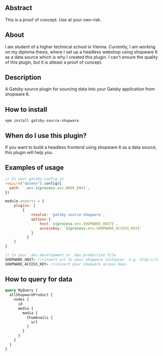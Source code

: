## Abstract

This is a proof of concept. Use at your own risk.

## About

I am student of a higher technical school in Vienna. Currently, I am working on my diploma thesis, where I set up a headless webshop using shopware 6 as a data source which is why I created this plugin. I can't ensure the quality of this plugin, but it is atleast a proof of concept.

## Description

A Gatsby source plugin for sourcing data into your Gatsby application from shopware 6.

## How to install

```
npm install gatsby-source-shopware
```

## When do I use this plugin?

If you want to build a headless frontend using shopware 6 as a data source, this plugin will help you.

## Examples of usage

```javascript
// In your gatsby-config.js
require("dotenv").config({
  path: `.env.${process.env.NODE_ENV}`,
})

module.exports = {
    plugins: [
        {
            resolve: 'gatsby-source-shopware',
            options:{
                host:`${process.env.SHOPWARE_HOST}`,
                accessKey: `${process.env.SHOPWARE_ACCESS_KEY}`
            }
          }
    ]
}

```

```javascript
// In your .dev.development or .dev.production file
SHOPWARE_HOST= //<insert url to your shopware instance>  e.g. http://localhost:8000
SHOPWARE_ACCESS_KEY= //<insert your shopware access key>

```

## How to query for data 

```graphql
query MyQuery {
  allShopwareProduct {
    nodes {
      id
      media {
        media {
          thumbnails {
            url
          }
        }
      }
    }
  }
}
```